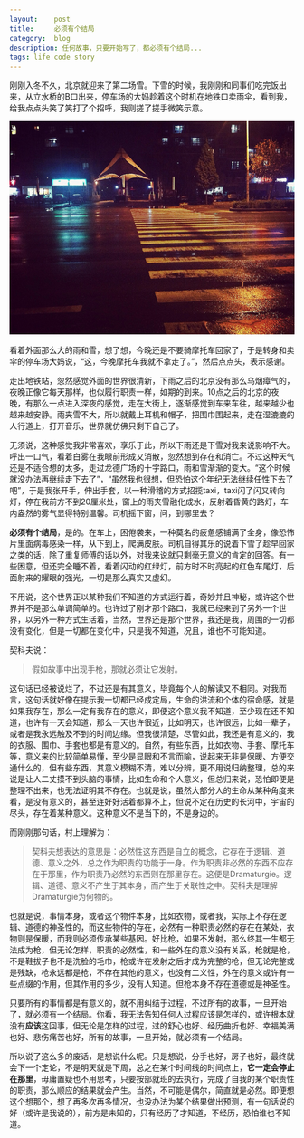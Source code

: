 ```yaml
---
layout:    post
title:     必须有个结局
category:  blog
description: 任何故事，只要开始写了，都必须有个结局...
tags: life code story
---
```

刚刚入冬不久，北京就迎来了第二场雪。下雪的时候，我刚刚和同事们吃完饭出来，从立水桥的B口出来，停车场的大妈趁着这个时机在地铁口卖雨伞，看到我，给我点点头笑了笑打了个招呼，我则搓了搓手微笑示意。

![img](/images/2012/night.jpg)

看着外面那么大的雨和雪，想了想，今晚还是不要骑摩托车回家了，于是转身和卖伞的停车场大妈说，“这，今晚摩托车我就不拿走了。”，然后点点头，表示感谢。

走出地铁站，忽然感觉外面的世界很清新，下雨之后的北京没有那么乌烟瘴气的，夜晚正像它每天那样，也似履行职责一样，如期的到来。10点之后的北京的夜晚，有那么一点进入深夜的感觉，走在大街上，逐渐感觉到车来车往，越来越少也越来越安静。雨夹雪不大，所以就戴上耳机和帽子，把围巾围起来，走在湿漉漉的人行道上，打开音乐，世界就仿佛只剩下自己了。

无须说，这种感觉我非常喜欢，享乐于此，所以下雨还是下雪对我来说影响不大。呼出一口气，看着白雾在我眼前形成又消散，忽然想到存在和消亡。不过这种天气还是不适合想的太多，走过龙德广场的十字路口，雨和雪渐渐的变大。“这个时候就没办法再继续走下去了”，“虽然我也很想，但恐怕这个年纪无法继续任性下去了吧”，于是我张开手，伸出手套，以一种滑稽的方式招揽taxi，taxi闪了闪又转向灯，停在我前方不到20厘米处，窗上的雨夹雪融化成水，反射着昏黄的路灯，车内盎然的雾气显得特别温馨。司机摇下窗，问，到哪里去？

**必须有个结局**，是的。在车上，困倦袭来，一种莫名的疲惫感铺满了全身，像恐怖片里面病毒感染一样，从下到上，爬满皮肤。司机自得其乐的说着下雪了趁早回家之类的话，除了重复师傅的话以外，对我来说就只剩毫无意义的肯定的回答。有一些困意，但还完全睡不着，看着闪动的红绿灯，前方时不时亮起的红色车尾灯，后面射来的耀眼的强光，一切是那么真实又虚幻。

不用说，这个世界正以某种我们不知道的方式运行着，奇妙并且神秘，或许这个世界并不是那么单调简单的。也许过了刚才那个路口，我就已经来到了另外一个世界，以另外一种方式生活着，当然，世界还是那个世界，我还是我，周围的一切都没有变化，但是一切都在变化中，只是我不知道，况且，谁也不可能知道。

契科夫说：

> 假如故事中出现手枪，那就必须让它发射。

这句话已经被说烂了，不过还是有其意义，毕竟每个人的解读又不相同。对我而言，这句话就好像在提示我一切都已经成定局，生命的洪流和个体的宿命感，就是如果我存在，那么一定有我存在的意义，即便这个意义我不知道，至少现在还不知道，也许有一天会知道，那么一天也许很近，比如明天，也许很远，比如一辈子，或者是我永远触及不到的时间边缘。但我很清楚，尽管如此，我还是有意义的，我的衣服、围巾、手套也都是有意义的。自然，有些东西，比如衣物、手套、摩托车等，意义来的比较简单易懂，至少是显眼和不言而喻，说起来无非是保暖、方便交通什么的，但有些东西，其意义模糊不清，难以分辨，更不用说归纳整理，总的来说是让人二丈摸不到头脑的事情，比如生命和个人意义，但总归来说，恐怕即便是整理不出来，也无法证明其不存在。也就是说，虽然大部分人的生命从某种角度来看，是没有意义的，甚至连好好活着都算不上，但说不定在历史的长河中，宇宙的尽头，存在着某种意义。这种意义不是当下的，不是身边的。

而刚刚那句话，村上理解为：

> 契科夫想表达的意思是：必然性这东西是自立的概念，它存在于逻辑、道德、意义之外，总之作为职责的功能于一身。作为职责非必然的东西不应存在于那里，作为职责乃必然的东西则在那里存在。这便是Dramaturgie。逻辑、道德、意义不产生于其本身，而产生于关联性之中。契科夫是理解Dramaturgie为何物的。

也就是说，事情本身，或者这个物件本身，比如衣物，或者我，实际上不存在逻辑、道德的神圣性的，而这些物件的存在，必然有一种职责必然的存在在某处，衣物则是保暖，而我则必须传承某些基因。好比枪，如果不发射，那么终其一生都无法成为枪，但无论怎样，职责的必然性，和一些外在的意义没有关系，枪就是枪，不是鞋拔子也不是洗脸的毛巾，枪或许在发射之后才成为完整的枪，但无论完整或是残缺，枪永远都是枪，不存在其他的意义，也没有二义性，外在的意义或许有一些点缀的作用，但其作用的多少，没有人知道。但枪本身不存在道德或是神圣性。

只要所有的事情都是有意义的，就不用纠结于过程，不过所有的故事，一旦开始了，就必须有一个结局。你看，我无法告知任何人过程应该是怎样的，或许根本就没有**应该**这回事，但无论是怎样的过程，过的舒心也好、经历曲折也好、幸福美满也好、悲伤痛苦也好，所有的故事，一旦开始，就必须有一个结局。

所以说了这么多的废话，是想说什么呢。只是想说，分手也好，房子也好，最终就会下一个定论，不是明天就是下周，总之在某个时间线的时间点上，**它一定会停止在那里**，毋庸置疑也不用思考，只要按部就班的去执行，完成了自我的某个职责性的职责，那么顺应的结果就会产生。当然，不可能是偶尔，简直就是必然。即便想这个想那个，想了再多次再多情况，也没办法为某个结果做出预测，有一句话说的好（或许是我说的），前方是未知的，只有经历了才知道，不经历，恐怕谁也不知道。
